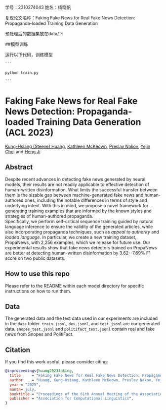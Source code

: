 学号：2310274043 姓名：杨晓帆

复现论文名称：Faking Fake News for Real Fake News Detection: Propaganda-loaded Training Data Generation


预处理后的数据集放在data/下

##模型训练

运行以下代码，训练模型

    ```
    
    python train.py
    
    ```

# Faking Fake News for Real Fake News Detection: Propaganda-loaded Training Data Generation (ACL 2023)


[Kung-Hsiang (Steeve) Huang](https://khuangaf.github.io/), [Kathleen McKeown](https://www.cs.columbia.edu/~kathy), [Preslav Nakov](https://mbzuai.ac.ae/study/faculty/preslav-nakov), [Yejin Choi](https://homes.cs.washington.edu/~yejin/) and [Heng Ji](https://blender.cs.illinois.edu/hengji.html)


## Abstract

Despite recent advances in detecting fake news generated by neural models, their results are not readily applicable to effective detection of human-written disinformation. What limits the successful transfer between them is the sizable gap between machine-generated fake news and human-authored ones, including the notable differences in terms of style and underlying intent. With this in mind, we propose a novel framework for generating training examples that are informed by the known styles and strategies of human-authored propaganda.  
Specifically, we perform self-critical sequence training guided by natural language inference to ensure the validity of the generated articles, while also incorporating propaganda techniques, such as *appeal to authority* and *loaded language*.  In particular, we create a new training dataset, PropaNews, with 2,256 examples, which we release for future use. Our experimental results show that fake news detectors trained on PropaNews are better at detecting human-written disinformation by 3.62--7.69% F1 score on two public datasets.

## How to use this repo

Please refer to the README within each model directory for specific instructions on how to run them.

## Data

The generated data and the test data used in our experiments are included in the `data` folder. `train.jsonl`, `dev.jsonl`, and `test.jsonl` are our generated data. `snopes_test.jsonl` and `politifact_test.jsonl` contain real and fake news from Snopes and PolitiFact.


## Citation

If you find this work useful, please consider citing:

```bibtex
@inproceedings{huang2023faking,
  title     = "Faking Fake News for Real Fake News Detection: Propaganda-loaded Training Data Generation",
  author    = "Huang, Kung-Hsiang, Kathleen McKeown, Preslav Nakov, Yejin Choi, and Heng Ji",
  year = "2023",
  month= july,
  booktitle = "Proceedings of the 61th Annual Meeting of the Association for Computational Linguistics",
  publisher = "Association for Computational Linguistics",
}
```

